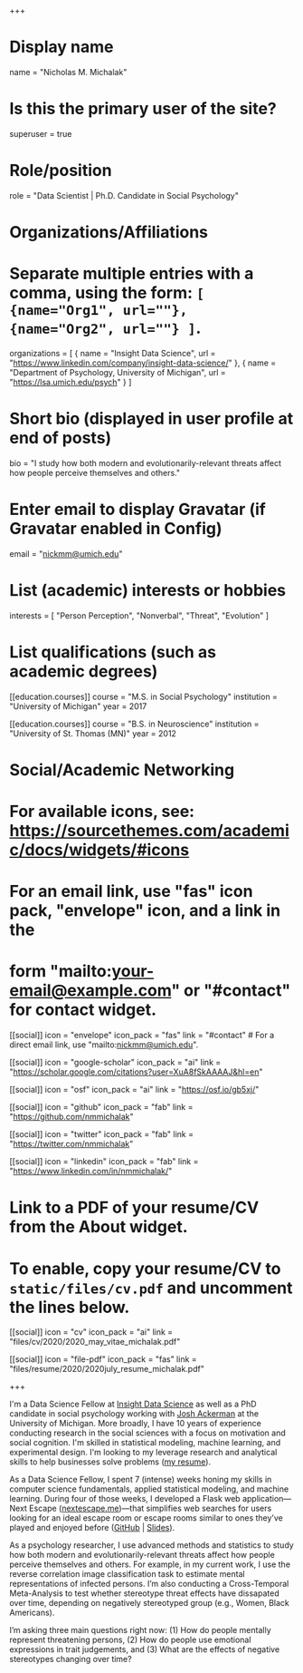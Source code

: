 +++
# Display name
name = "Nicholas M. Michalak"

# Is this the primary user of the site?
superuser = true

# Role/position
role = "Data Scientist | Ph.D. Candidate in Social Psychology"

# Organizations/Affiliations
#   Separate multiple entries with a comma, using the form: `[ {name="Org1", url=""}, {name="Org2", url=""} ]`.
organizations = [ { name = "Insight Data Science", url = "https://www.linkedin.com/company/insight-data-science/" },
{ name = "Department of Psychology, University of Michigan", url = "https://lsa.umich.edu/psych" } ]

# Short bio (displayed in user profile at end of posts)
bio = "I study how both modern and evolutionarily-relevant threats affect how people perceive themselves and others."

# Enter email to display Gravatar (if Gravatar enabled in Config)
email = "nickmm@umich.edu"

# List (academic) interests or hobbies
interests = [
  "Person Perception",
  "Nonverbal",
  "Threat",
  "Evolution"
]

# List qualifications (such as academic degrees)
[[education.courses]]
  course = "M.S. in Social Psychology"
  institution = "University of Michigan"
  year = 2017

[[education.courses]]
  course = "B.S. in Neuroscience"
  institution = "University of St. Thomas (MN)"
  year = 2012

# Social/Academic Networking
# For available icons, see: https://sourcethemes.com/academic/docs/widgets/#icons
#   For an email link, use "fas" icon pack, "envelope" icon, and a link in the
#   form "mailto:your-email@example.com" or "#contact" for contact widget.

[[social]]
icon = "envelope"
icon_pack = "fas"
link = "#contact"  # For a direct email link, use "mailto:nickmm@umich.edu".

[[social]]
icon = "google-scholar"
icon_pack = "ai"
link = "https://scholar.google.com/citations?user=XuA8fSkAAAAJ&hl=en"

[[social]]
icon = "osf"
icon_pack = "ai"
link = "https://osf.io/gb5xj/"

[[social]]
icon = "github"
icon_pack = "fab"
link = "https://github.com/nmmichalak"

[[social]]
icon = "twitter"
icon_pack = "fab"
link = "https://twitter.com/nmmichalak"

[[social]]
icon = "linkedin"
icon_pack = "fab"
link = "https://www.linkedin.com/in/nmmichalak/"


# Link to a PDF of your resume/CV from the About widget.
# To enable, copy your resume/CV to `static/files/cv.pdf` and uncomment the lines below.
[[social]]
icon = "cv"
icon_pack = "ai"
link = "files/cv/2020/2020_may_vitae_michalak.pdf"

[[social]]
icon = "file-pdf"
icon_pack = "fas"
link = "files/resume/2020/2020july_resume_michalak.pdf"

+++

I'm a Data Science Fellow at [Insight Data Science](https://www.linkedin.com/company/insight-data-science/) as well as a PhD candidate in social psychology working with [Josh Ackerman](https://sites.lsa.umich.edu/esplab/) at the University of Michigan. More broadly, I have 10 years of experience conducting research in the social sciences with a focus on motivation and social cognition. I'm skilled in statistical modeling, machine learning, and experimental design. I'm looking to my leverage research and analytical skills to help businesses solve problems ([my resume](files/resume/2020/2020july_resume_michalak.pdf)). 

As a Data Science Fellow, I spent 7 (intense) weeks honing my skills in computer science fundamentals, applied statistical modeling, and machine learning. During four of those weeks, I developed a Flask web application—Next Escape ([nextescape.me](http://www.nextescape.me/))—that simplifies web searches for users looking for an ideal escape room or escape rooms similar to ones they’ve played and enjoyed before ([GitHub](https://github.com/nmmichalak/escape_room_reviews) | [Slides](https://docs.google.com/presentation/d/1RCBXn4WkoOG4bJ8z8Ea1XIvNH4y2gdLmdS8SL4KOmgY/edit)).

As a psychology researcher, I use advanced methods and statistics to study how both modern and evolutionarily-relevant threats affect how people perceive themselves and others. For example, in my current work, I use the reverse correlation image classification task to estimate mental representations of infected persons. I’m also conducting a Cross-Temporal Meta-Analysis to test whether stereotype threat effects have dissapated over time, depending on negatively stereotyped group (e.g., Women, Black Americans).

I’m asking three main questions right now: (1) How do people mentally represent threatening persons, (2) How do people use emotional expressions in trait judgements, and (3) What are the effects of negative stereotypes changing over time?
